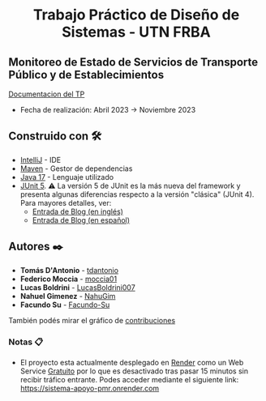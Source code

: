 # <h1 align="center"> Trabajo Práctico de Diseño de Sistemas - UTN FRBA </h1>

## Monitoreo de Estado de Servicios de Transporte Público y de Establecimientos

[Documentacion del TP](https://github.com/tdantonio/sistema-apoyo-pmr/blob/main/docs/%5BDDS%20-%20UTN%5D%20Trabajo%20Pr%C3%A1ctico%20Anual%202023.pdf)

* Fecha de realización: Abril 2023 -> Noviembre 2023

## Construido con 🛠️

* [IntelliJ](https://www.jetbrains.com/es-es/idea/download/#section=windows) - IDE
* [Maven](https://maven.apache.org/download.cgi) - Gestor de dependencias
* [Java 17](https://github.com/search?q=repo%3Atdantonio%2Fsistema-apoyo-pmr++language%3AJava&type=code) - Lenguaje utilizado
* [JUnit 5](https://junit.org/junit5/). :warning: La versión 5 de JUnit es la más nueva del framework y presenta algunas diferencias respecto a la versión "clásica" (JUnit 4). Para mayores detalles, ver: 
  *  [Entrada de Blog (en inglés)](https://www.baeldung.com/junit-5-migration) 
  *  [Entrada de Blog (en español)](https://www.paradigmadigital.com/dev/nos-espera-junit-5/)

## Autores ✒️

* **Tomás D'Antonio** - [tdantonio](https://github.com/tdantonio)
* **Federico Moccia** - [moccia01](https://github.com/moccia01)
* **Lucas Boldrini** - [LucasBoldrini007](https://github.com/LucasBoldrini007)
* **Nahuel Gimenez** - [NahuGim](https://github.com/NahuGim)
* **Facundo Su** - [Facundo-Su](https://github.com/Facundo-Su)

También podés mirar el gráfico de [contribuciones](https://github.com/tdantonio/sistema-apoyo-pmr/graphs/contributors)
### Notas :clipboard:
* El proyecto esta actualmente desplegado en [Render](render.com) como un Web Service [Gratuito](https://docs.render.com/free) por lo que es desactivado tras pasar 15 minutos sin recibir tráfico entrante.
Podes acceder mediante el siguiente link: https://sistema-apoyo-pmr.onrender.com
